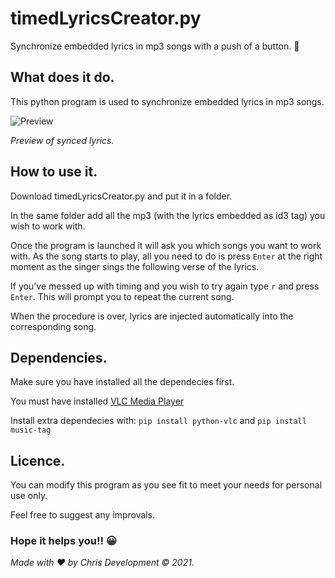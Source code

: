 # timedLyricsCreator.py
Synchronize embedded lyrics in mp3 songs with a push of a button.  :musical_note:


## What does it do.

This python program is used to synchronize embedded lyrics in mp3 songs.

![Preview](https://user-images.githubusercontent.com/82930580/115517208-92b09080-a28f-11eb-8628-cb51a6b1e893.gif)

*Preview of synced lyrics.*

## How to use it.

Download timedLyricsCreator.py and put it in a folder.

In the same folder add all the mp3 (with the lyrics embedded as id3 tag) you wish to work with.

Once the program is launched it will ask you which songs you want to work with.
As the song starts to play, all you need to do is press `Enter` at the right moment as the singer sings the following verse of the lyrics.

If you've messed up with timing and you wish to try again type `r` and press `Enter`. This will prompt you to repeat the current song.

When the procedure is over, lyrics are injected automatically into the corresponding song.

## Dependencies.

Make sure you have installed all the dependecies first.

You must have installed [VLC Media Player](https://www.videolan.org/)

Install extra dependecies with:
`pip install python-vlc` and 
`pip install music-tag`

## Licence.

You can modify this program as you see fit to meet your needs for personal use only.

Feel free to suggest any improvals.




### Hope it helps you!! 	:grinning:

*Made with :heart: by Chris Development © 2021.*
